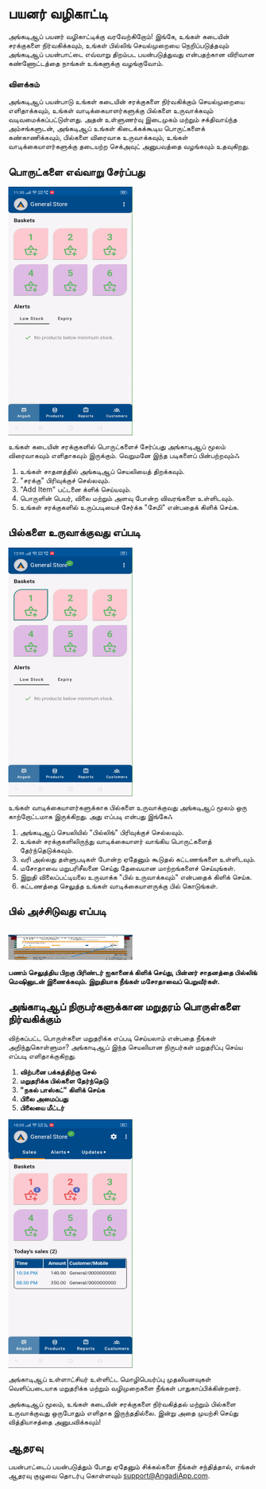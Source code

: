 # பயனர் வழிகாட்டி

அங்கடிஆப் பயனர் வழிகாட்டிக்கு வரவேற்கிறோம்! இங்கே, உங்கள் கடையின் சரக்குகளை நிர்வகிக்கவும், உங்கள் பில்லிங் செயல்முறையை நெறிப்படுத்தவும் அங்கடிஆப் பயன்பாட்டை எவ்வாறு திறம்பட பயன்படுத்துவது என்பதற்கான விரிவான கண்ணோட்டத்தை நாங்கள் உங்களுக்கு வழங்குவோம்.

### விளக்கம்

அங்கடிஆப் பயன்பாடு உங்கள் கடையின் சரக்குகளை நிர்வகிக்கும் செயல்முறையை எளிதாக்கவும், உங்கள் வாடிக்கையாளர்களுக்கு பில்களை உருவாக்கவும் வடிவமைக்கப்பட்டுள்ளது. அதன் உள்ளுணர்வு இடைமுகம் மற்றும் சக்திவாய்ந்த அம்சங்களுடன், அங்கடிஆப் உங்கள் கிடைக்கக்கூடிய பொருட்களைக் கண்காணிக்கவும், பில்களை விரைவாக உருவாக்கவும், உங்கள் வாடிக்கையாளர்களுக்கு தடையற்ற செக்அவுட் அனுபவத்தை வழங்கவும் உதவுகிறது.

## பொருட்களை எவ்வாறு சேர்ப்பது <br>

<div style="width: 250px; height: 500px; overflow: hidden;">
  <img src="\.vitepress\assets\add_item.gif" alt="Add Items" style="width: 100%; height: 100%;">
</div>

உங்கள் கடையின் சரக்குகளில் பொருட்களைச் சேர்ப்பது அங்காடிஆப் மூலம் விரைவாகவும் எளிதாகவும் இருக்கும். வெறுமனே இந்த படிகளைப் பின்பற்றவும்ஃ

1. உங்கள் சாதனத்தில் அங்கடிஆப் செயலியைத் திறக்கவும்.
2. "சரக்கு" பிரிவுக்குச் செல்லவும்.
3. "Add Item" பட்டனை க்ளிக் செய்யவும்.
4. பொருளின் பெயர், விலை மற்றும் அளவு போன்ற விவரங்களை உள்ளிடவும்.
5. உங்கள் சரக்குகளில் உருப்படியைச் சேர்க்க "சேமி" என்பதைக் கிளிக் செய்க.

## பில்களை உருவாக்குவது எப்படி <br>

<div style="width: 250px; height: 500px; overflow: hidden;">
  <img src="\.vitepress\assets\make_bill.gif" alt="Generate Bills" style="width: 100%; height: 100%;">
</div>

உங்கள் வாடிக்கையாளர்களுக்காக பில்களை உருவாக்குவது அங்கடிஆப் மூலம் ஒரு காற்றோட்டமாக இருக்கிறது. அது எப்படி என்பது இங்கேஃ

1. அங்கடிஆப் செயலியில் "பில்லிங்" பிரிவுக்குச் செல்லவும்.
2. உங்கள் சரக்குகளிலிருந்து வாடிக்கையாளர் வாங்கிய பொருட்களைத் தேர்ந்தெடுக்கவும்.
3. வரி அல்லது தள்ளுபடிகள் போன்ற ஏதேனும் கூடுதல் கட்டணங்களை உள்ளிடவும்.
4. மசோதாவை மறுபரிசீலனை செய்து தேவையான மாற்றங்களைச் செய்யுங்கள்.
5. இறுதி விலைப்பட்டியலை உருவாக்க "பில் உருவாக்கவும்" என்பதைக் கிளிக் செய்க.
6. கட்டணத்தை செலுத்த உங்கள் வாடிக்கையாளருக்கு பில் கொடுங்கள்.


## பில் அச்சிடுவது எப்படி


<br>


<img src="\.vitepress\assets\7.jpeg" width="250" height="50">

**பணம் செலுத்திய பிறகு பிரிண்டர் ஐகானைக் கிளிக் செய்து, பின்னர் சாதனத்தை பில்லிங் மெஷினுடன் இணைக்கவும். இறுதியாக நீங்கள் மசோதாவைப் பெறுவீர்கள்.**

## அங்காடிஆப் நிருபர்களுக்கான மறுதரம் பொருள்களை நிர்வகிக்கும்

விற்கப்பட்ட பொருள்களை மறுதரிக்க எப்படி செய்யலாம் என்பதை நீங்கள் அறிந்துகொள்ளுமா? அங்காடிஆப் இந்த செயலியான நிருபர்கள் மறுதரிப்பு செய்ய எப்படி எளிதாக்குகிறது.

1. **விற்பனை பக்கத்திற்கு செல்**
2. **மறுதரிக்க பில்களை தேர்ந்தெடு**
3. **"நகல் பாஸ்கட்" கிளிக் செய்க**
4. **பிலை அமைப்பது**
5. **பிலையை மீட்டர்**

<div style="width: 250px; height: 500px; overflow: hidden;">
  <img src="\.vitepress\assets\returned_items_bill.gif" alt="மீட்டப்பட்ட உருப்படிகள் பில்கள்" style="width: 100%; height: 100%;">
</div>

அங்காடிஆப் உள்ளாட்சியர் உள்ளிட்ட மொழிபெயர்ப்பு முதலியனவுகள் வெளிப்படையாக மறுதரிக்க மற்றும் வழிமுறைகளை நீங்கள் பாதுகாப்பிக்கின்றனர்.


அங்கடிஆப் மூலம், உங்கள் கடையின் சரக்குகளை நிர்வகித்தல் மற்றும் பில்களை உருவாக்குவது ஒருபோதும் எளிதாக இருந்ததில்லை. இன்று அதை முயற்சி செய்து வித்தியாசத்தை அனுபவிக்கவும்!

## ஆதரவு

பயன்பாட்டைப் பயன்படுத்தும் போது ஏதேனும் சிக்கல்களை நீங்கள் சந்தித்தால், எங்கள் ஆதரவு குழுவை தொடர்பு கொள்ளவும் support@AngadiApp.com.